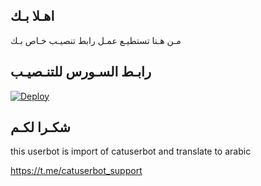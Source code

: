 ## اهـلا بـك
مـن هـنا تستطيـع عمـل رابط تنصيـب خـاص بـك

## رابـط السـورس للتنـصيـب

[![Deploy](https://www.herokucdn.com/deploy/button.svg)](https://heroku.com/deploy?template=https://github.com/Almotasemy/jmthon)

## شكـرا لكـم 


this userbot is import of catuserbot and translate to arabic

https://t.me/catuserbot_support
